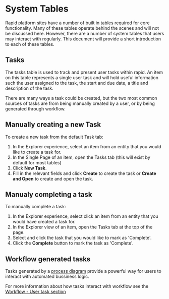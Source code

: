 # System Tables

Rapid platform sites have a number of built in tables required for core functionality. Many of these tables operate behind the scenes and will not be discussed here. However, there are a number of system tables that users may interact with regularly.
This document will provide a short introduction to each of these tables.


## Tasks

The tasks table is used to track and present user tasks within rapid. An item on this table represents a single user task and will hold useful information such the user assigned to the task, the start and due date, a title and description of the task.

There are many ways a task could be created, but the two most common sources of tasks are from being manually created by a user, or by being generated through workflow.


## Manually creating a new Task

To create a new task from the default Task tab:

1. In the Explorer experience, select an item from an entity that you would like to create a task for.
2. In the Single Page of an item, open the Tasks tab (this will exist by default for most tables)
3. Click **New Task**.
4. Fill in the relevant fields and click **Create** to create the task or **Create and Open** to create and open the task.

## Manualy completing a task

To manually complete a task:

1. In the Explorer experience, select click an item from an entity that you would have created a task for.
2. In the Explorer view of an item, open the Tasks tab at the top of the page.
3. Select and click the task that you would like to mark as 'Complete'.
4. Click the **Complete** button to mark the task as 'Complete'.

## Workflow generated tasks

Tasks generated by a [process diagram](../../../4-Workflow/workflow-introduction.md) provide a powerful way for users to interact with automated bussiness logic.

For more information about how tasks interact with workflow see the [Workflow - User task section](<../../../4-Workflow/user-task/user-task.md>)